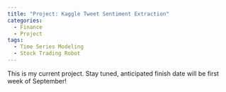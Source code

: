 ```yaml
---
title: "Project: Kaggle Tweet Sentiment Extraction"
categories:
  - Finance
  - Project
tags:
  - Time Series Modeling
  - Stock Trading Robot
---
```


This is my current project. Stay tuned, anticipated finish date will be first week of September!